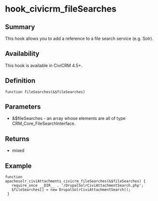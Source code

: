 # hook_civicrm_fileSearches

## Summary

This hook allows you to add a reference to a file search service (e.g. Solr).

## Availability

This hook is available in CiviCRM 4.5+.

## Definition

    function fileSearches(&$fileSearches)

## Parameters

-   &$fileSearches - an array whose elements are all of type
    CRM_Core_FileSearchInterface.

## Returns

-   mixed

## Example

    function apachesolr_civiAttachments_civicrm_fileSearches(&$fileSearches) {
       require_once __DIR__ . '/DrupalSolrCiviAttachmentSearch.php';
       $fileSearches[] = new DrupalSolrCiviAttachmentSearch();
     }